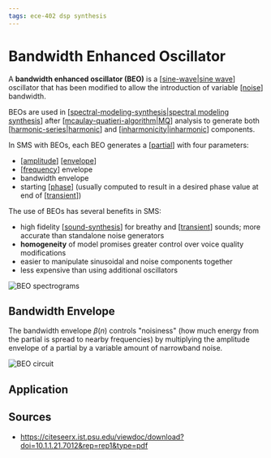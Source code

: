 ```yaml
---
tags: ece-402 dsp synthesis
---
```


# Bandwidth Enhanced Oscillator

A **bandwidth enhanced oscillator (BEO)** is a [[sine-wave|sine wave]] oscillator that has been modified to allow the introduction of variable [[noise]] bandwidth.

BEOs are used in [[spectral-modeling-synthesis|spectral modeling synthesis]] after [[mcaulay-quatieri-algorithm|MQ]] analysis to generate both [[harmonic-series|harmonic]] and [[inharmonicity|inharmonic]] components.

In SMS with BEOs, each BEO generates a [[partial]] with four parameters:

- [[amplitude]] [[envelope]]
- [[frequency]] envelope
- bandwidth envelope
- starting [[phase]] (usually computed to result in a desired phase value at end of [[transient]])

The use of BEOs has several benefits in SMS:

- high fidelity [[sound-synthesis]] for breathy and [[transient]] sounds; more accurate than standalone noise generators
- **homogeneity** of model promises greater control over voice quality modifications
- easier to manipulate sinusoidal and noise components together
- less expensive than using additional oscillators

![BEO spectrograms](/attachments/bandwidth-enhanced-oscillator-spectrograms.png)

## Bandwidth Envelope

The bandwidth envelope $\beta(n)$ controls "noisiness" (how much energy from the partial is spread to nearby frequencies) by multiplying the amplitude envelope of a partial by a variable amount of narrowband noise.

![BEO circuit](/attachments/bandwidth-enhanced-oscillator-circuit-diagram.png)

## Application

## Sources

- <https://citeseerx.ist.psu.edu/viewdoc/download?doi=10.1.1.21.7012&rep=rep1&type=pdf>

[//begin]: # "Autogenerated link references for markdown compatibility"
[sine-wave|sine wave]: sine-wave "Sine wave"
[noise]: noise "Noise"
[spectral-modeling-synthesis|spectral modeling synthesis]: spectral-modeling-synthesis "Spectral Modeling Synthesis"
[mcaulay-quatieri-algorithm|MQ]: mcaulay-quatieri-algorithm "McAulay-Quatieri Algorithm"
[harmonic-series|harmonic]: harmonic-series "Harmonic Series"
[inharmonicity|inharmonic]: inharmonicity "Inharmonicity"
[partial]: partial "Partial"
[amplitude]: amplitude "Amplitude"
[envelope]: envelope "Envelope"
[frequency]: frequency "Frequency"
[phase]: phase "Phase"
[transient]: transient "Transient"
[sound-synthesis]: sound-synthesis "Sound Synthesis"
[//end]: # "Autogenerated link references"
